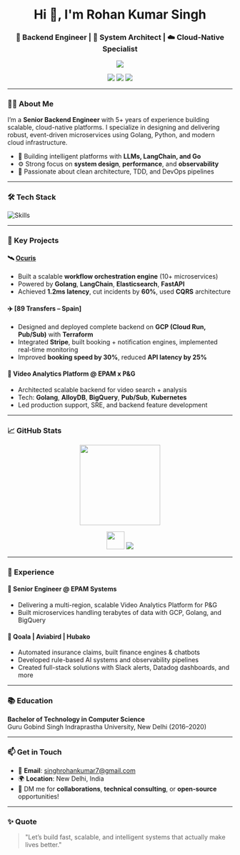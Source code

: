 <h1 align="center">Hi 👋, I'm Rohan Kumar Singh</h1>
<h3 align="center">🚀 Backend Engineer | 🧠 System Architect | ☁️ Cloud-Native Specialist</h3>

<p align="center">
  <img src="https://readme-typing-svg.herokuapp.com/?lines=Golang+%7C+Python+%7C+AWS+%7C+GCP+%7C+Kubernetes&center=true&width=500&height=40" />
</p>

<p align="center">
  <a href="https://github.com/rohanchauhan02"><img src="https://img.shields.io/github/followers/rohanchauhan02?label=Follow&style=social" /></a>
  <a href="mailto:singhrohankumar7@gmail.com"><img src="https://img.shields.io/badge/Gmail-singhrohankumar7%40gmail.com-red?style=flat-square&logo=gmail" /></a>
  <a href="https://linkedin.com/in/rohankumarsingh7"><img src="https://img.shields.io/badge/LinkedIn-rohankumarsingh7-blue?style=flat-square&logo=linkedin" /></a>
</p>

---

### 🧑‍💻 About Me

I’m a **Senior Backend Engineer** with 5+ years of experience building scalable, cloud-native platforms. I specialize in designing and delivering robust, event-driven microservices using Golang, Python, and modern cloud infrastructure.

- 🔭 Building intelligent platforms with **LLMs, LangChain, and Go**
- ⚙️ Strong focus on **system design**, **performance**, and **observability**
- 🧪 Passionate about clean architecture, TDD, and DevOps pipelines

---

### 🛠️ Tech Stack

![Skills](https://skillicons.dev/icons?i=go,python,nodejs,aws,gcp,docker,kubernetes,terraform,postgres,mysql,mongodb,redis,kafka,graphql,git,linux&theme=light)

---

### 🧩 Key Projects

#### 🛰️ [Ocuris](https://github.com/rohanchauhan02)
- Built a scalable **workflow orchestration engine** (10+ microservices)
- Powered by **Golang**, **LangChain**, **Elasticsearch**, **FastAPI**
- Achieved **1.2ms latency**, cut incidents by **60%**, used **CQRS** architecture

#### ✈️ [89 Transfers – Spain]
- Designed and deployed complete backend on **GCP (Cloud Run, Pub/Sub)** with **Terraform**
- Integrated **Stripe**, built booking + notification engines, implemented real-time monitoring
- Improved **booking speed by 30%**, reduced **API latency by 25%**

#### 🎥 Video Analytics Platform @ EPAM x P&G
- Architected scalable backend for video search + analysis
- Tech: **Golang**, **AlloyDB**, **BigQuery**, **Pub/Sub**, **Kubernetes**
- Led production support, SRE, and backend feature development

---

### 📈 GitHub Stats

<p align="center">
  <img src="https://github-readme-stats.vercel.app/api?username=rohanchauhan02&show_icons=true&theme=radical&hide_border=true" height="180"/>
</p>

<p align="center">
  <img src="https://skillicons.dev/icons?i=go" height="40"/>  
  <img src="https://img.shields.io/badge/Primary%20Language-Go-blue?style=for-the-badge&logo=go" />
</p>


---

### 💼 Experience

#### 🔹 **Senior Engineer @ EPAM Systems**
- Delivering a multi-region, scalable Video Analytics Platform for P&G
- Built microservices handling terabytes of data with GCP, Golang, and BigQuery

#### 🔹 **Qoala | Aviabird | Hubako**
- Automated insurance claims, built finance engines & chatbots
- Developed rule-based AI systems and observability pipelines
- Created full-stack solutions with Slack alerts, Datadog dashboards, and more

---

### 📚 Education

**Bachelor of Technology in Computer Science**  
Guru Gobind Singh Indraprastha University, New Delhi (2016–2020)

---

### 📫 Get in Touch

- 📧 **Email**: singhrohankumar7@gmail.com  
- 🌍 **Location**: New Delhi, India  
- 💬 DM me for **collaborations**, **technical consulting**, or **open-source** opportunities!

---

### ✨ Quote

> "Let’s build fast, scalable, and intelligent systems that actually make lives better."

